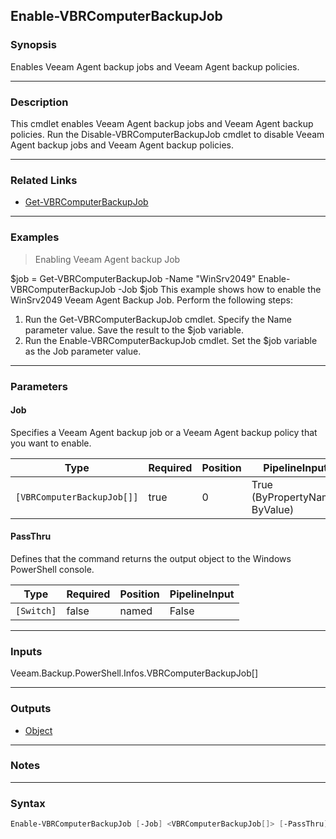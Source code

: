 Enable-VBRComputerBackupJob
---------------------------

### Synopsis
Enables Veeam Agent backup jobs and Veeam Agent backup policies.

---

### Description

This cmdlet enables Veeam Agent backup jobs and Veeam Agent backup policies.
Run the Disable-VBRComputerBackupJob cmdlet to disable Veeam Agent backup jobs and Veeam Agent backup policies.

---

### Related Links
* [Get-VBRComputerBackupJob](Get-VBRComputerBackupJob)

---

### Examples
> Enabling Veeam Agent backup Job

$job = Get-VBRComputerBackupJob -Name "WinSrv2049"
Enable-VBRComputerBackupJob -Job $job
This example shows how to enable the WinSrv2049 Veeam Agent Backup Job.
Perform the following steps:
1. Run the Get-VBRComputerBackupJob cmdlet. Specify the Name parameter value. Save the result to the $job variable.
2. Run the Enable-VBRComputerBackupJob cmdlet. Set the $job variable as the Job parameter value.

---

### Parameters
#### **Job**
Specifies a Veeam Agent backup job or a Veeam Agent backup policy that you want to enable.

|Type                      |Required|Position|PipelineInput                 |
|--------------------------|--------|--------|------------------------------|
|`[VBRComputerBackupJob[]]`|true    |0       |True (ByPropertyName, ByValue)|

#### **PassThru**
Defines that the command returns the output object to the Windows PowerShell console.

|Type      |Required|Position|PipelineInput|
|----------|--------|--------|-------------|
|`[Switch]`|false   |named   |False        |

---

### Inputs
Veeam.Backup.PowerShell.Infos.VBRComputerBackupJob[]

---

### Outputs
* [Object](https://learn.microsoft.com/en-us/dotnet/api/System.Object)

---

### Notes

---

### Syntax
```PowerShell
Enable-VBRComputerBackupJob [-Job] <VBRComputerBackupJob[]> [-PassThru] [<CommonParameters>]
```
